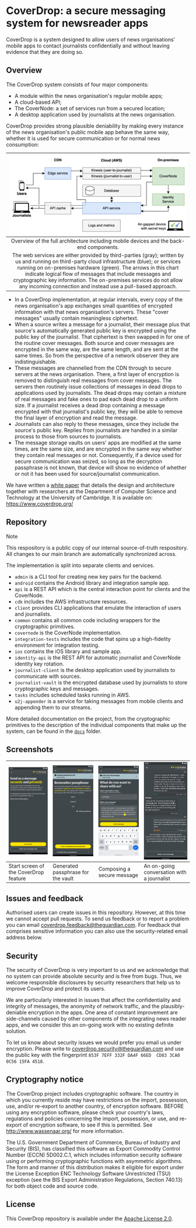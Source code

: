 # CoverDrop: a secure messaging system for newsreader apps

CoverDrop is a system designed to allow users of news organisations' mobile apps to contact journalists confidentially and without leaving evidence that they are doing so.

## Overview

The CoverDrop system consists of four major components:

- A module within the news organisation's regular mobile apps;
- A cloud-based API;
- The CoverNode: a set of services run from a secured location;
- A desktop application used by journalists at the news organisation.

CoverDrop provides strong plausible deniability by making every instance of the news organisation's public mobile app behave the same way, whether it is used for secure communication or for normal news consumption:

| <img src="docs/assets/architecture-overview.png"> |
|:--:| 
|Overview of the full architecture including mobile devices and the back-end components.
The web services are either provided by third-parties (gray); written by us and running on third-party cloud infrastructure (blue); or services running on on-premises hardware (green). The arrows in this chart indicate logical flow of messages that include messages and cryptographic key information. The on-premises services do not allow any incoming connection and instead use a pull-based approach.|

- In a CoverDrop implementation, at regular intervals, every copy of the news organisation's app exchanges small quantities of encrypted information with that news organisation's servers. These "cover messages" usually contain meaningless ciphertext.
- When a source writes a message for a journalist, their message plus that source's automatically generated public key is encrypted using the public key of the journalist. That ciphertext is then swapped in for one of the routine cover messages. Both source and cover messages are encrypted in the same way, are the same length, and are sent at the same times. So from the perspective of a network observer they are indistinguishable.
- These messages are channelled from the CDN through to secure servers at the news organisation. There, a first layer of encryption is removed to distinguish real messages from cover messages. The servers then routinely issue collections of messages in dead drops to applications used by journalists. The dead drops may contain a mixture of real messages and fake ones to pad each dead drop to a uniform size. If a journalist receives a dead drop containing a message encrypted with that journalist's public key, they will be able to remove the final layer of encryption and read the message.
- Journalists can also reply to these messages, since they include the source's public key. Replies from journalists are handled in a similar process to those from sources to journalists.
- The message storage vaults on users' apps are modified at the same times, are the same size, and are encrypted in the same way whether they contain real messages or not. Consequently, if a device used for secure communication was seized, so long as the decryption passphrase is not known, that device will show no evidence of whether or not it has been used for source/journalist communication.

We have written a [white paper](https://www.coverdrop.org/coverdrop_guardian_implementation_june_2025.pdf) that details the design and architecture together with researchers at the Department of Computer Science and Technology at the University of Cambridge. It is available on: https://www.coverdrop.org/

## Repository

> [!NOTE]
> This respository is a public copy of our internal source-of-truth respository. All changes to our main branch are automatically synchronized across.

The implementation is split into separate clients and services.

- `admin` is a CLI tool for creating new key pairs for the backend.
- `android` contains the Android library and integration sample app.
- `api` is a REST API which is the central interaction point for clients and the CoverNode.
- `cdk` includes the AWS infrastructure resources.
- `client` provides CLI applications that emulate the interaction of users and journalists.
- `common` contains all common code including wrappers for the cryptographic primitives.
- `covernode` is the CoverNode implementation.
- `integration-tests` includes the code that spins up a high-fidelity environment for integration testing.
- `ios` contains the iOS library and sample app.
- `identity-api` is the REST API for automatic journalist and CoverNode identity key rotation.
- `journalist-client` is the desktop application used by journalists to communicate with sources.
- `journalist-vault` is the encrypted database used by journalists to store cryptographic keys and messages.
- `tasks` includes scheduled tasks running in AWS.
- `u2j-appender` is a service for taking messages from mobile clients and appending them to our streams.

More detailed documentation on the project, from the cryptographic primitives to the description of the individual components that make up the system, can be found in the [`docs`](./docs) folder.

## Screenshots

| ![Start screen of the CoverDrop feature](docs/assets/screenshot_1.png) | ![Generated passphrase for the vault](docs/assets/screenshot_2.png) | ![Composing a secure message](docs/assets/screenshot_3.png) | ![An on-going conversation with a journalist](docs/assets/screenshot_4.png) |
| --- | --- | --- | --- |
| Start screen of the CoverDrop feature | Generated passphrase for the vault | Composing a secure message | An on-going conversation with a journalist |

## Issues and feedback

Authorised users can create issues in this repository. However, at this time we cannot accept pull requests. To send us feedback or to report a problem you can email coverdrop.feedback@theguardian.com. For feedback that comprises sensitive information you can also use the security-related email address below.

## Security

The security of CoverDrop is very important to us and we acknowledge that no system can provide absolute security and is free from bugs. Thus, we welcome responsible disclosures by security researchers that help us to improve CoverDrop and protect its users.

We are particularly interested in issues that affect the confidentiality and integrity of messages, the anonymity of network traffic, and the plausibly-deniable encryption in the apps. One area of constant improvement are side-channels caused by other components of the integrating news reader apps, and we consider this an on-going work with no existing definite solution.

To let us know about security issues we would prefer you email us under encryption. Please write to coverdrop.security@theguardian.com and use the public key with the fingerprint `853F 7EFF 332F DA4F 66ED  CD83 3CA0 0C56 15FA 4518`.

## Cryptography notice

The CoverDrop project includes cryptographic software. The country in which you currently reside may have restrictions on the import, possession, use, and/or re-export to another country, of encryption software. BEFORE using any encryption software, please check your country's laws, regulations and policies concerning the import, possession, or use, and re-export of encryption software, to see if this is permitted. See http://www.wassenaar.org/ for more information.

The U.S. Government Department of Commerce, Bureau of Industry and Security (BIS), has classified this software as Export Commodity Control Number (ECCN) 5D002.C.1, which includes information security software using or performing cryptographic functions with asymmetric algorithms. The form and manner of this distribution makes it eligible for export under the License Exception ENC Technology Software Unrestricted (TSU) exception (see the BIS Export Administration Regulations, Section 740.13) for both object code and source code.

## License

This CoverDrop repository is available under the [Apache License 2.0](LICENSE.md).
